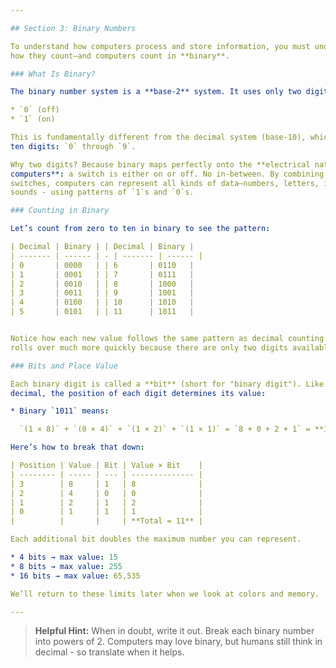 ```yaml
---

## Section 3: Binary Numbers

To understand how computers process and store information, you must understand
how they count—and computers count in **binary**.

### What Is Binary?

The binary number system is a **base-2** system. It uses only two digits:

* `0` (off)
* `1` (on)

This is fundamentally different from the decimal system (base-10), which uses
ten digits: `0` through `9`.

Why two digits? Because binary maps perfectly onto the **electrical nature of
computers**: a switch is either on or off. No in-between. By combining many
switches, computers can represent all kinds of data—numbers, letters, images,
sounds - using patterns of `1`s and `0`s.

### Counting in Binary

Let’s count from zero to ten in binary to see the pattern:

| Decimal | Binary | | Decimal | Binary |
| ------- | ------ | - | ------- | ------ |
| 0       | 0000   | | 6       | 0110   |
| 1       | 0001   | | 7       | 0111   |
| 2       | 0010   | | 8       | 1000   |
| 3       | 0011   | | 9       | 1001   |
| 4       | 0100   | | 10      | 1010   |
| 5       | 0101   | | 11      | 1011   |


Notice how each new value follows the same pattern as decimal counting - but
rolls over much more quickly because there are only two digits available.

### Bits and Place Value

Each binary digit is called a **bit** (short for "binary digit"). Like in
decimal, the position of each digit determines its value:

* Binary `1011` means:

  `(1 × 8)` + `(0 × 4)` + `(1 × 2)` + `(1 × 1)` = `8 + 0 + 2 + 1` = **11**

Here’s how to break that down:

| Position | Value | Bit | Value × Bit    |
| -------- | ----- | --- | -------------- |
| 3        | 8     | 1   | 8              |
| 2        | 4     | 0   | 0              |
| 1        | 2     | 1   | 2              |
| 0        | 1     | 1   | 1              |
|          |       |     | **Total = 11** |

Each additional bit doubles the maximum number you can represent.

* 4 bits → max value: 15
* 8 bits → max value: 255
* 16 bits → max value: 65,535

We’ll return to these limits later when we look at colors and memory.

---
```


> **Helpful Hint:**
> When in doubt, write it out. Break each binary number into powers of 2.
> Computers may love binary, but humans still think in decimal - so translate
> when it helps.

